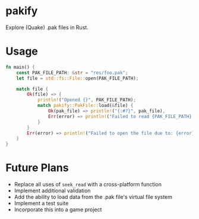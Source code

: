 # pakify

Explore (Quake) .pak files in Rust.

# Usage

```rs
fn main() {
    const PAK_FILE_PATH: &str = "res/foo.pak";
    let file = std::fs::File::open(PAK_FILE_PATH);

    match file {
        Ok(file) => {
            println!("Opened {}", PAK_FILE_PATH);
            match pakify::PakFile::load(&file) {
                Ok(pak_file) => println!("{:#?}", pak_file),
                Err(error) => println!("Failed to read {PAK_FILE_PATH} due to: {error}"),
            }
        }
        Err(error) => println!("Failed to open the file due to: {error}"),
    }
}
```

# Future Plans

- Replace all uses of `seek_read` with a cross-platform function
- Implement additional validation
- Add the ability to load data from the .pak file's virtual file system
- Implement a test suite
- Incorporate this into a game project
